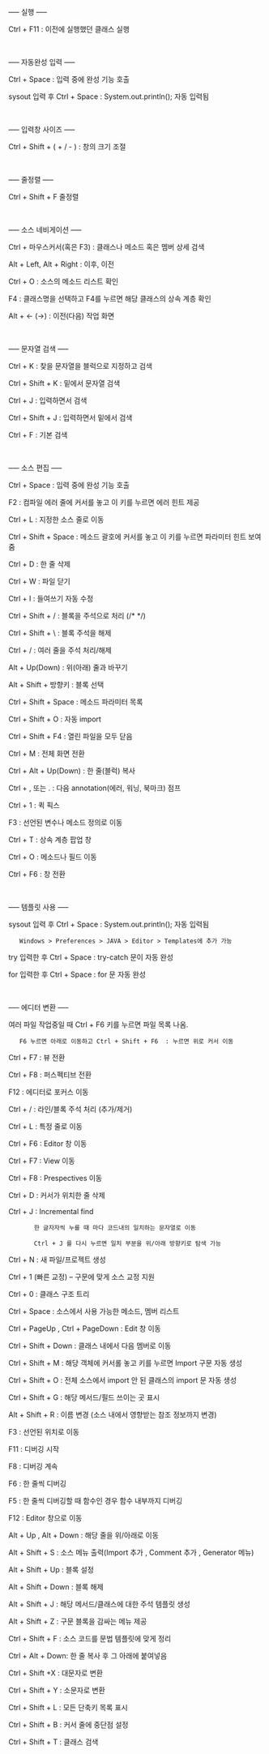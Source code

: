  —– 실행 —–

Ctrl + F11 : 이전에 실행했던 클래스 실행

​

—– 자동완성 입력 —–

Ctrl + Space : 입력 중에 완성 기능 호출 

sysout 입력 후 Ctrl + Space :  System.out.println(); 자동 입력됨

​

—– 입력창 사이즈 —–

Ctrl + Shift + ( + / - ) : 창의 크기 조절

​

—– 줄정렬 —–

Ctrl + Shift + F    줄정렬

​

—– 소스 네비게이션 —–

Ctrl + 마우스커서(혹은 F3) : 클래스나 메소드 혹은 멤버 상세 검색

Alt + Left, Alt + Right : 이후, 이전

Ctrl + O : 소스의 메소드 리스트 확인

F4 : 클래스명을 선택하고 F4를 누르면 해당 클래스의 상속 계층 확인

Alt + <- (->) : 이전(다음) 작업 화면

​

—– 문자열 검색 —–

Ctrl + K : 찾을 문자열을 블럭으로 지정하고 검색

Ctrl + Shift + K : 밑에서 문자열 검색

Ctrl + J : 입력하면서 검색

Ctrl + Shift + J : 입력하면서 밑에서 검색

Ctrl + F : 기본 검색

 ​

—– 소스 편집 —–

Ctrl + Space : 입력 중에 완성 기능 호출 

F2 : 컴파일 에러 줄에 커서를 놓고 이 키를 누르면 에러 힌트 제공

Ctrl + L : 지정한 소스 줄로 이동

Ctrl + Shift + Space : 메소드 괄호에 커서를 놓고 이 키를 누르면 파라미터 힌트 보여줌

Ctrl + D : 한 줄 삭제

Ctrl + W : 파일 닫기

Ctrl + I : 들여쓰기 자동 수정

Ctrl + Shift + / : 블록을 주석으로 처리 (/* */)

Ctrl + Shift + \ : 블록 주석을 해제

Ctrl + / : 여러 줄을 주석 처리/해제

Alt + Up(Down) : 위(아래) 줄과 바꾸기

Alt + Shift + 방향키 : 블록 선택

Ctrl + Shift + Space : 메소드 파라미터 목록

Ctrl + Shift + O : 자동 import 

Ctrl + Shift + F4 : 열린 파일을 모두 닫음

Ctrl + M : 전체 화면 전환

Ctrl + Alt + Up(Down) : 한 줄(블럭) 복사

Ctrl + , 또는 . : 다음 annotation(에러, 워닝, 북마크) 점프

Ctrl + 1 : 퀵 픽스

F3 : 선언된 변수나  메소드 정의로 이동

Ctrl + T : 상속 계층 팝업 창 

Ctrl + O : 메소드나 필드 이동

Ctrl + F6 : 창 전환

​ 

—– 템플릿 사용 —–

sysout 입력 후 Ctrl + Space :  System.out.println(); 자동 입력됨

       Windows > Preferences > JAVA > Editor > Templates에 추가 가능 

try 입력한 후 Ctrl + Space : try-catch 문이 자동 완성

for 입력한 후 Ctrl + Space : for 문 자동 완성

​

—– 에디터 변환 —–

여러 파일 작업중일 때 Ctrl + F6 키를 누르면 파일 목록 나옴.  

       F6 누르면 아래로 이동하고 Ctrl + Shift + F6  : 누르면 위로 커서 이동

Ctrl + F7 : 뷰 전환

Ctrl + F8 : 퍼스펙티브 전환

F12 : 에디터로 포커스 이동 

Ctrl + / :  라인/블록 주석 처리 (추가/제거)

Ctrl + L : 특정 줄로 이동

Ctrl + F6 : Editor 창 이동

Ctrl + F7 : View 이동

Ctrl + F8 : Prespectives 이동

Ctrl + D : 커서가 위치한 줄 삭제 

Ctrl + J : Incremental find 

           한 글자자씩 누를 때 마다 코드내의 일치하는 문자열로 이동 

           Ctrl + J 를 다시 누르면 일치 부분을 위/아래 방향키로 탐색 가능

Ctrl + N : 새 파일/프로젝트 생성

Ctrl + 1 (빠른 교정) – 구문에 맞게 소스 교정 지원

Ctrl + 0 : 클래스 구조 트리

Ctrl + Space :  소스에서 사용 가능한 메소드, 멤버 리스트

Ctrl + PageUp , Ctrl + PageDown : Edit 창 이동

Ctrl + Shift + Down : 클래스 내에서 다음 멤버로 이동

Ctrl + Shift + M : 해당 객체에 커서롤 놓고 키를 누르면 Import 구문 자동 생성

Ctrl + Shift + O :  전체 소스에서 import 안 된 클래스의 import 문 자동 생성

Ctrl + Shift + G : 해당 메서드/필드 쓰이는 곳 표시

Alt + Shift + R : 이름 변경 (소스 내에서 영향받는 참조 정보까지 변경)

F3 : 선언된 위치로 이동

F11 : 디버깅 시작

F8 : 디버깅 계속

F6 : 한 줄씩 디버깅 

F5 : 한 줄씩 디버깅할 때 함수인 경우 함수 내부까지 디버깅

F12 : Editor 창으로 이동 

Alt + Up , Alt + Down :  해당 줄을 위/아래로 이동

Alt + Shift + S :  소스 메뉴 출력(Import 추가 , Comment 추가 , Generator 메뉴)

Alt + Shift + Up : 블록 설정 

Alt + Shift + Down : 블록 해제 

Alt + Shift + J :  해당 메서드/클래스에 대한 주석 템플릿 생성

Alt + Shift + Z : 구문 블록을 감싸는 메뉴 제공

Ctrl + Shift + F : 소스 코드를 문법 템플릿에 맞게 정리

Ctrl + Alt + Down: 한 줄 복사 후 그 아래에 붙여넣음

Ctrl + Shift +X : 대문자로 변환

Ctrl + Shift + Y : 소문자로 변환

Ctrl + Shift + L : 모든 단축키 목록 표시

Ctrl + Shift + B : 커서 줄에 중단점 설정

Ctrl + Shift + T : 클래스 검색

​